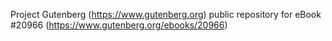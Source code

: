 Project Gutenberg (https://www.gutenberg.org) public repository for eBook #20966 (https://www.gutenberg.org/ebooks/20966)
